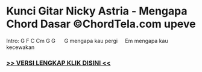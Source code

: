 
 # Kunci Gitar Nicky Astria - Mengapa Chord Dasar ©ChordTela.com upeve


Intro: G F C Cm G G      G mengapa kau pergi     Em mengapa kau kecewakan

###  <a href="https://shortlighzx.web.app?sq=Kunci Gitar Nicky Astria - Mengapa Chord Dasar ©ChordTela.com"> >> VERSI LENGKAP KLIK DISINI << </a>
